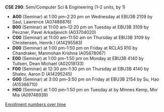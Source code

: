 **CSE 290**: Sem/Computer Sci & Engineering (1–2 units, by 1)

- **A00** (Seminar) at 1:00 pm–2:20 pm on Wednesday at EBU3B 2109 by Saul, Lawrence (A07488876)
- **B00** (Seminar) at 11:00 am–12:20 pm on Tuesday at EBU3B 3109 by Pevzner, Pavel Arkadjevich (A03704020)
- **C00** (Seminar) at 11:00 am–11:50 am on Thursday at EBU3B 3109 by Christensen, Henrik I (A14295583)
- **D00** (Seminar) at 1:00 pm–1:50 pm on Friday at RCLAS R10 by Chandraker, Manmohan Krishna (A05678067)
- **E00** (Seminar) at 1:00 pm–1:50 pm on Monday at EBU3B 4140 by Tullsen, Dean Michael (A02018133)
- **F00** (Seminar) at 12:30 pm–1:30 pm on Thursday at EBU3B 4140 by Shalev, Aaron D (A14295245)
- **G00** (Seminar) at 3:00 pm–3:50 pm on Friday at EBU3B 2154 by Su, Hao (A15366710)
- **H00** (Seminar) at 1:00 pm–1:50 pm on Tuesday at   by Minnes Kemp, Mor Mia (A09746939)

[Enrollment numbers over time](./CSE290.tsv)
